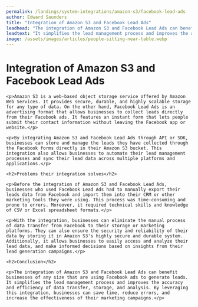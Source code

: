 ```yaml
---
permalink: /landings/system-integrations/amazon-s3/facebook-lead-ads
author: Edward Saunders
title: "Integration of Amazon S3 and Facebook Lead Ads"
leadhead: "The integration of Amazon S3 and Facebook Lead Ads can benefit businesses of any size that are using Facebook ads to generate leads"
leadtext: "It simplifies the lead management process and improves the accuracy and efficiency of data transfer, storage, and analysis. By leveraging this integration, businesses can save time, reduce errors, and increase the effectiveness of their marketing campaigns."
image: /assets/images/articles/people-sitting-near-table.webp
---
```

<div class="arttext">	<h1>Integration of Amazon S3 and Facebook Lead Ads</h1>

	<p>Amazon S3 is a web-based object storage service offered by Amazon Web Services. It provides secure, durable, and highly scalable storage for any type of data. On the other hand, Facebook Lead Ads is an advertising format that allows businesses to collect leads directly from their Facebook ads. It features an instant form that lets people submit their contact information without leaving the Facebook app or website.</p>

	<p>By integrating Amazon S3 and Facebook Lead Ads through API or SDK, businesses can store and manage the leads they have collected through the Facebook forms directly in their Amazon S3 bucket. This integration also allows businesses to automate their lead management processes and sync their lead data across multiple platforms and applications.</p>

	<h2>Problems their integration solves</h2>

	<p>Before the integration of Amazon S3 and Facebook Lead Ads, businesses who used Facebook Lead Ads had to manually export their leads data from Facebook and import them into their CRM or other marketing tools they were using. This process was time-consuming and prone to errors. Moreover, it required technical skills and knowledge of CSV or Excel spreadsheet formats.</p>

	<p>With the integration, businesses can eliminate the manual process of data transfer from Facebook to their storage or marketing platforms. They can also ensure the security and reliability of their data by storing it in Amazon S3's highly secure and durable system. Additionally, it allows businesses to easily access and analyze their lead data, and make informed decisions based on insights from their lead generation campaigns.</p>

	<h2>Conclusion</h2>

	<p>The integration of Amazon S3 and Facebook Lead Ads can benefit businesses of any size that are using Facebook ads to generate leads. It simplifies the lead management process and improves the accuracy and efficiency of data transfer, storage, and analysis. By leveraging this integration, businesses can save time, reduce errors, and increase the effectiveness of their marketing campaigns.</p>

</div>